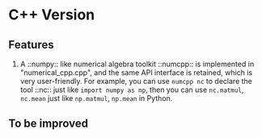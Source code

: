 # C++ Version
## Features
1. A ::numpy:: like numerical algebra toolkit ::numcpp:: is implemented in "numerical_cpp.cpp", and the same API interface is retained, which is very user-friendly. For example, you can use `numcpp nc` to declare the tool ::nc:: just like `import numpy as np`, then you can use `nc.matmul`, `nc.mean` just like `np.matmul`, `np.mean` in Python.
## To be improved
